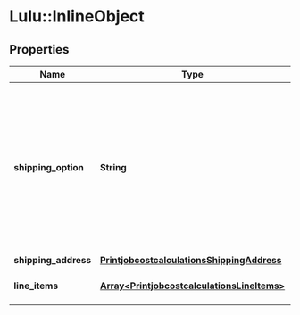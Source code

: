 # Lulu::InlineObject

## Properties
Name | Type | Description | Notes
------------ | ------------- | ------------- | -------------
**shipping_option** | **String** | The service level of a shipping option. In the US &#x60;GROUND_HD&#x60; (ground home delivery) and &#x60;GROUND_BUS&#x60; (ground business) have to be used. Outside of the US use plain &#x60;GROUND&#x60;. | 
**shipping_address** | [**PrintjobcostcalculationsShippingAddress**](PrintjobcostcalculationsShippingAddress.md) |  | 
**line_items** | [**Array&lt;PrintjobcostcalculationsLineItems&gt;**](PrintjobcostcalculationsLineItems.md) | The line items that should be calculated | 


